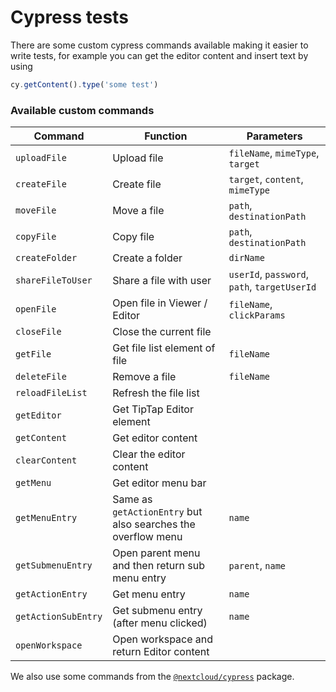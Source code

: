 <!--
  - SPDX-FileCopyrightText: 2022-2024 Nextcloud GmbH and Nextcloud contributors
  - SPDX-License-Identifier: AGPL-3.0-or-later
-->

# Cypress tests

There are some custom cypress commands available making it easier to write tests,
for example you can get the editor content and insert text by using

```js
cy.getContent().type('some test')
```

### Available custom commands

| Command             | Function                                                     | Parameters                                   |
| ------------------- | ------------------------------------------------------------ | -------------------------------------------- |
| `uploadFile`        | Upload file                                                  | `fileName`, `mimeType`, `target`             |
| `createFile`        | Create file                                                  | `target`, `content`, `mimeType`              |
| `moveFile`          | Move a file                                                  | `path`, `destinationPath`                    |
| `copyFile`          | Copy file                                                    | `path`, `destinationPath`                    |
| `createFolder`      | Create a folder                                              | `dirName`                                    |
| `shareFileToUser`   | Share a file with user                                       | `userId`, `password`, `path`, `targetUserId` |
| `openFile`          | Open file in Viewer / Editor                                 | `fileName`, `clickParams`                    |
| `closeFile`         | Close the current file                                       |                                              |
| `getFile`           | Get file list element of file                                | `fileName`                                   |
| `deleteFile`        | Remove a file                                                | `fileName`                                   |
| `reloadFileList`    | Refresh the file list                                        |                                              |
| `getEditor`         | Get TipTap Editor element                                    |                                              |
| `getContent`        | Get editor content                                           |                                              |
| `clearContent`      | Clear the editor content                                     |                                              |
| `getMenu`           | Get editor menu bar                                          |                                              |
| `getMenuEntry`      | Same as `getActionEntry` but also searches the overflow menu | `name`                                       |
| `getSubmenuEntry`   | Open parent menu and then return sub menu entry              | `parent`, `name`                             |
| `getActionEntry`    | Get menu entry                                               | `name`                                       |
| `getActionSubEntry` | Get submenu entry (after menu clicked)                       | `name`                                       |
| `openWorkspace`     | Open workspace and return Editor content                     |                                              |

We also use some commands from the [`@nextcloud/cypress`](https://github.com/nextcloud/nextcloud-cypress) package.
